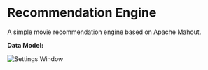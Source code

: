 Recommendation Engine
=====================================
A simple movie recommendation engine based on Apache Mahout.

<b>Data Model:</b>

![Settings Window](https://raw.githubusercontent.com/julesbond007/movie-recommendation-engine/master/docs/recommendation_tables.png)
